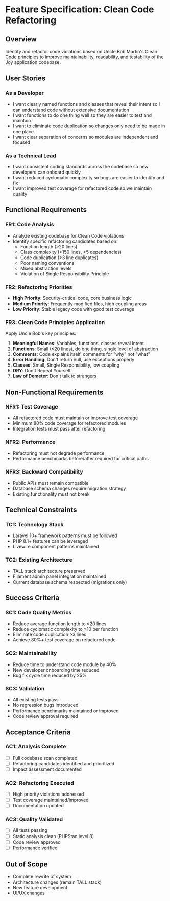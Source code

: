 # Feature Specification: Clean Code Refactoring

## Overview
Identify and refactor code violations based on Uncle Bob Martin's Clean Code principles to improve maintainability, readability, and testability of the Joy application codebase.

## User Stories

### As a Developer
- I want clearly named functions and classes that reveal their intent so I can understand code without extensive documentation
- I want functions to do one thing well so they are easier to test and maintain
- I want to eliminate code duplication so changes only need to be made in one place
- I want clear separation of concerns so modules are independent and focused

### As a Technical Lead
- I want consistent coding standards across the codebase so new developers can onboard quickly
- I want reduced cyclomatic complexity so bugs are easier to identify and fix
- I want improved test coverage for refactored code so we maintain quality

## Functional Requirements

### FR1: Code Analysis
- Analyze existing codebase for Clean Code violations
- Identify specific refactoring candidates based on:
  - Function length (>20 lines)
  - Class complexity (>150 lines, >5 dependencies)
  - Code duplication (>3 line duplicates)
  - Poor naming conventions
  - Mixed abstraction levels
  - Violation of Single Responsibility Principle

### FR2: Refactoring Priorities
- **High Priority**: Security-critical code, core business logic
- **Medium Priority**: Frequently modified files, high coupling areas
- **Low Priority**: Stable legacy code with good test coverage

### FR3: Clean Code Principles Application
Apply Uncle Bob's key principles:
1. **Meaningful Names**: Variables, functions, classes reveal intent
2. **Functions**: Small (≤20 lines), do one thing, single level of abstraction
3. **Comments**: Code explains itself, comments for "why" not "what"
4. **Error Handling**: Don't return null, use exceptions properly
5. **Classes**: Small, Single Responsibility, low coupling
6. **DRY**: Don't Repeat Yourself
7. **Law of Demeter**: Don't talk to strangers

## Non-Functional Requirements

### NFR1: Test Coverage
- All refactored code must maintain or improve test coverage
- Minimum 80% code coverage for refactored modules
- Integration tests must pass after refactoring

### NFR2: Performance
- Refactoring must not degrade performance
- Performance benchmarks before/after required for critical paths

### NFR3: Backward Compatibility
- Public APIs must remain compatible
- Database schema changes require migration strategy
- Existing functionality must not break

## Technical Constraints

### TC1: Technology Stack
- Laravel 10+ framework patterns must be followed
- PHP 8.1+ features can be leveraged
- Livewire component patterns maintained

### TC2: Existing Architecture
- TALL stack architecture preserved
- Filament admin panel integration maintained
- Current database schema respected (migrations only)

## Success Criteria

### SC1: Code Quality Metrics
- Reduce average function length to ≤20 lines
- Reduce cyclomatic complexity to ≤10 per function
- Eliminate code duplication >3 lines
- Achieve 80%+ test coverage on refactored code

### SC2: Maintainability
- Reduce time to understand code module by 40%
- New developer onboarding time reduced
- Bug fix cycle time reduced by 25%

### SC3: Validation
- All existing tests pass
- No regression bugs introduced
- Performance benchmarks maintained or improved
- Code review approval required

## Acceptance Criteria

### AC1: Analysis Complete
- [ ] Full codebase scan completed
- [ ] Refactoring candidates identified and prioritized
- [ ] Impact assessment documented

### AC2: Refactoring Executed
- [ ] High priority violations addressed
- [ ] Test coverage maintained/improved
- [ ] Documentation updated

### AC3: Quality Validated
- [ ] All tests passing
- [ ] Static analysis clean (PHPStan level 8)
- [ ] Code review approved
- [ ] Performance verified

## Out of Scope
- Complete rewrite of system
- Architecture changes (remain TALL stack)
- New feature development
- UI/UX changes
